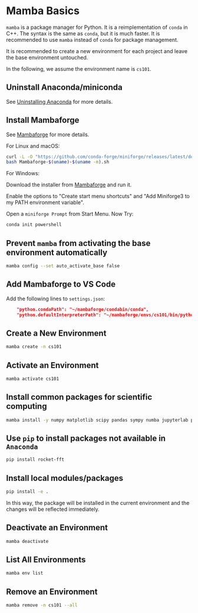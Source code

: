 # Mamba Basics


`mamba` is a package manager for Python. It is a reimplementation of `conda` in C++. The syntax is the same as `conda`, but it is much faster. It is recommended to use `mamba` instead of `conda` for package management.

It is recommended to create a new environment for each project and leave the base environment untouched.

In the following, we assume the environment name is `cs101`.

<!--more-->

## Uninstall Anaconda/miniconda

See [Uninstalling Anaconda](https://docs.anaconda.com/free/anaconda/install/uninstall/) for more details.

## Install Mambaforge

See [Mambaforge](https://github.com/conda-forge/miniforge#mambaforge) for more details.

For Linux and macOS:

```bash
curl -L -O "https://github.com/conda-forge/miniforge/releases/latest/download/Mambaforge-$(uname)-$(uname -m).sh"
bash Mambaforge-$(uname)-$(uname -m).sh
```

For Windows:

Download the installer from [Mambaforge](https://github.com/conda-forge/miniforge/releases/latest/download/Mambaforge-Windows-x86_64.exe) and run it.

Enable the options to "Create start menu shortcuts" and "Add Miniforge3 to my PATH environment variable".

Open a `miniforge Prompt` from Start Menu. Now Try:

```powershell
conda init powershell
```

## Prevent `mamba` from activating the base environment automatically

```bash
mamba config --set auto_activate_base false
```

## Add Mambaforge to VS Code

Add the following lines to `settings.json`:

```json
    "python.condaPath": "~/mambaforge/condabin/conda",
    "python.defaultInterpreterPath": "~/mambaforge/envs/cs101/bin/python",
```

## Create a New Environment

```bash
mamba create -n cs101
```

## Activate an Environment

```bash
mamba activate cs101
```

## Install common packages for scientific computing

```bash
mamba install -y numpy matplotlib scipy pandas sympy numba jupyterlab plotly pytest
```

## Use `pip` to install packages not available in `Anaconda`

```bash
pip install rocket-fft
```

## Install local modules/packages

```bash
pip install -e .
```

In this way, the package will be installed in the current environment and the changes will be reflected immediately.

## Deactivate an Environment

```bash
mamba deactivate
```

## List All Environments

```bash
mamba env list
```

## Remove an Environment

```bash
mamba remove -n cs101 --all
```

